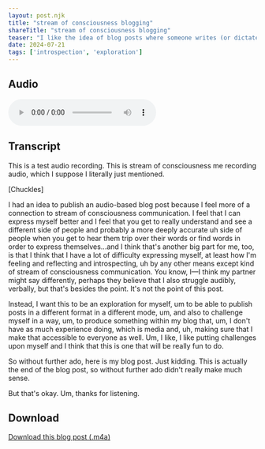 ```yaml
---
layout: post.njk
title: "stream of consciousness blogging"
shareTitle: "stream of consciousness blogging"
teaser: "I like the idea of blog posts where someone writes (or dictates) it in one sitting with few, if any, revisions."
date: 2024-07-21
tags: ['introspection', 'exploration']
---
```


## Audio

<audio controls>
  <source src="../../assets/my-first-audio-blog-post.m4a" />
  <p>
    Download <a href="../../assets/my-first-audio-blog-post.m4a" download="../../assets/my-first-audio-blog-post.m4a">Download this blog post (M4A)</a>
  </p>
</audio>

## Transcript

This is a test audio recording. This is stream of consciousness me recording audio, which I suppose I literally just mentioned. 

[Chuckles]

I had an idea to publish an audio-based blog post because I feel more of a connection to stream of consciousness communication. I feel that I can express myself better and I feel that you get to really understand and see a different side of people and probably a more deeply accurate uh side of people when you get to hear them trip over their words or find words in order to express themselves...and I think that's another big part for me, too, is that I think that I have a lot of difficulty expressing myself, at least how I'm feeling and reflecting and introspecting, uh by any other means except kind of stream of consciousness communication. You know, I—I think my partner might say differently, perhaps they believe that I also struggle audibly, verbally, but that's besides the point. It's not the point of this post. 

Instead, I want this to be an exploration for myself, um to be able to publish posts in a different format in a different mode, um, and also to challenge myself in a way, um, to produce something within my blog that, um, I don't have as much experience doing, which is media and, uh, making sure that I make that accessible to everyone as well. Um, I like, I like putting challenges upon myself and I think that this is one that will be really fun to do. 

So without further ado, here is my blog post. Just kidding. This is actually the end of the blog post, so without further ado didn't really make much sense. 

But that's okay. Um, thanks for listening.

## Download

<a href="../../assets/my-first-audio-blog-post.m4a" download="../../assets/my-first-audio-blog-post.m4a">Download this blog post (.m4a)</a>